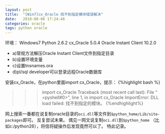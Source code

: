 ```yaml
---
layout: post
title:  "[Win7]cx_Oracle 找不到指定模块错误解决"
date:   2010-08-06 17:24:46
categories: oracle
tags: python oracle
---
```


环境：
Windows7
Python 2.6.2
cx_Oracle 5.0.4
Oracle Instant Client 10.2.0

- a)常规方法解压Oracle Instant Client文件到指定目录
- b)设置环境变量
- c)设置tnsnames.ora
- d)pl/sql developer可以登录远程Oracle数据库

安装cx_Oracle，在python里面import cx_Oracle，提示：
{%highlight bash %}
>>> import cx_Oracle
Traceback (most recent call last):
File "<pyshell#0>", line 1, in <module>
import cx_Oracle
ImportError: DLL load failed: 找不到指定的模块。
{%endhighlight%}

网上搜索一番都在说复制oracle目录的`oci.dll`等文件到`$python_home/Lib/site-packages`即可。
反复尝试未果。
偶见一网文说复制`oci.dll`到`$python_home` （比如c:/python26），将信将疑操作后发现竟然可以了。
特此记录。